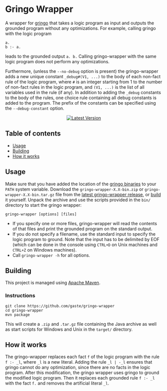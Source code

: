 # Gringo Wrapper
A wrapper for [gringo](http://potassco.sourceforge.net/) that takes a logic program as input and outputs the grounded program without any optimizations. For example, calling gringo with the logic program
```
a.
b :- a.
```
leads to the grounded output ``a. b.`` Calling gringo-wrapper with the same logic program does not perform any optimizations.

Furthermore, (unless the ``--no-debug`` option is present) the gringo-wrapper adds a new unique constant ``_debug#(V1, ...)`` to the body of each non-fact rule of the logic program, where ``#`` is an integer starting from 1 to the number of non-fact rules in the logic program, and ``(V1, ...)`` is the list of all variables used in the rule (if any). In addition to adding the ``_debug`` constants to the body of the rules, one choice rule containing all debug constants is added to the program. The prefix of the constants can be specified using the ``--debug-constant`` option. 

<p align="center">
<a href="https://github.com/gaste/gringo-wrapper/releases/latest"><img src="https://img.shields.io/github/release/gaste/gringo-wrapper.svg" alt="Latest Version"></img></a>
</p>

## Table of contents
 - [Usage](#usage)
 - [Building](#building)
 - [How it works](#how-it-works)

## Usage
Make sure that you have added the location of the [gringo binaries](http://sourceforge.net/projects/potassco/files/gringo/) to your `PATH` system variable.
Download the `gringo-wrapper-X.X-bin.zip` or `gringo-wrapper-X.X-bin.tar.gz` file from the [latest gringo-wrapper release](https://github.com/gaste/gringo-wrapper/releases/latest), or [build](#building) it yourself. Unpack the archive and use the scripts provided in the `bin/` directory to start the gringo wrapper:
```
gringo-wrapper [options] [files]
```
 - If you specify one or more files, gringo-wrapper will read the contents of that files and print the grounded program on the standard output.
 - If you do not specify a filename, use the standard input to specify the logic program to ground. Note that the input has to be delimited by EOF (which can be done in the console using `CTRL+D` on Unix machines and `CTRL+Z` on Windows machines).
 - Call `gringo-wrapper -h` for all options.

## Building
This project is managed using [Apache Maven](https://maven.apache.org/).

### Instructions

```
git clone https://github.com/gaste/gringo-wrapper
cd gringo-wrapper
mvn package
```

This will create a `.zip` and `.tar.gz` file containing the Java archive as well as start scripts for Windows and Unix in the `target/` directory.

## How it works
The gringo-wrapper replaces each fact ``f`` of the logic program with the rule ``f :- _l``, where ``_l`` is a new literal. Adding the rule ``_l | -_l`` ensures that gringo cannot do any optimization, since there are no facts in the logic program. After this modification, the gringo wrapper uses gringo to ground the modified logic program. Then it replaces each grounded rule ``f :- _l`` with the fact ``f.`` and removes the artificial literal ``_l``.
